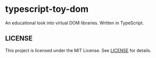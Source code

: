 # typescript-toy-dom

An educational look into virtual DOM libraries. Written in TypeScript.

## LICENSE

This project is licensed under the MIT License. See [LICENSE](https://github.com/slogsdon/typescript-toy-dom/blob/master/LICENSE) for details.
